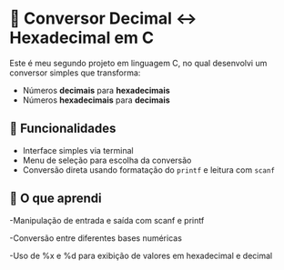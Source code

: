 # 🔢 Conversor Decimal ↔ Hexadecimal em C

Este é meu segundo projeto em linguagem C, no qual desenvolvi um conversor simples que transforma:

- Números **decimais** para **hexadecimais**
- Números **hexadecimais** para **decimais**

## 📌 Funcionalidades

- Interface simples via terminal
- Menu de seleção para escolha da conversão
- Conversão direta usando formatação do `printf` e leitura com `scanf`

## 🧠 O que aprendi

-Manipulação de entrada e saída com scanf e printf

-Conversão entre diferentes bases numéricas

-Uso de %x e %d para exibição de valores em hexadecimal e decimal